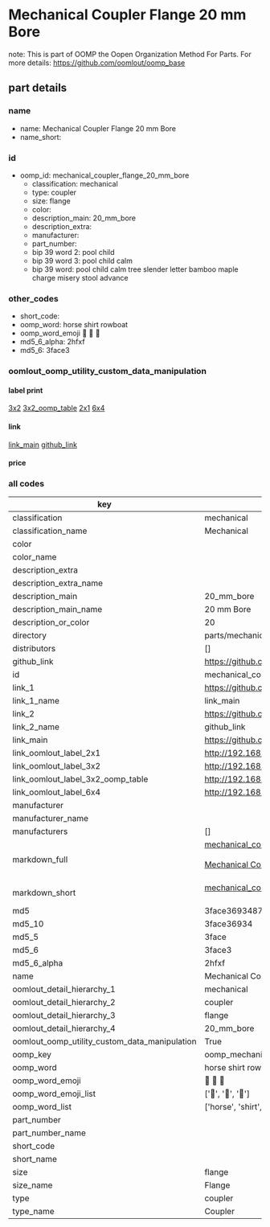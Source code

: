 # Mechanical Coupler Flange 20 mm Bore  

note: This is part of OOMP the Oopen Organization Method For Parts. For more details: https://github.com/oomlout/oomp_base

##  part details





### name
* name: Mechanical Coupler Flange 20 mm Bore
* name_short: 
### id
* oomp_id: mechanical_coupler_flange_20_mm_bore
  * classification: mechanical
  * type: coupler
  * size: flange
  * color: 
  * description_main: 20_mm_bore
  * description_extra: 
  * manufacturer: 
  * part_number: 
  * bip 39 word 2: pool child
  * bip 39 word 3: pool child calm
  * bip 39 word: pool child calm tree slender letter bamboo maple charge misery stool advance

### other_codes
* short_code: 
* oomp_word: horse shirt rowboat
* oomp_word_emoji :horse: :shirt: :rowboat:
* md5_6_alpha: 2hfxf
* md5_6: 3face3






### oomlout_oomp_utility_custom_data_manipulation
#### label print
[3x2](http://192.168.1.245:1112/?label=oomp%202hfxf)
[3x2_oomp_table](http://192.168.1.107:1112/?label=oomp%202hfxf)
[2x1](http://192.168.1.242:1112/?label=oomp%202hfxf)
[6x4](http://192.168.1.55:1112/?label=oomp%202hfxf)    

#### link

[link_main](https://github.com/oomlout/oomlout_oomp_current_version_messy/tree/main/parts/mechanical_coupler_flange_20_mm_bore) [github_link](https://github.com/oomlout/oomlout_oomp_part_src/tree/main/parts/mechanical_coupler_flange_20_mm_bore)                             

#### price







### all codes 
| key | value |  
| --- | --- |  
| classification | mechanical |  
| classification_name | Mechanical |  
| color |  |  
| color_name |  |  
| description_extra |  |  
| description_extra_name |  |  
| description_main | 20_mm_bore |  
| description_main_name | 20 mm Bore |  
| description_or_color | 20 |  
| directory | parts/mechanical_coupler_flange_20_mm_bore |  
| distributors | [] |  
| github_link | https://github.com/oomlout/oomlout_oomp_part_src/tree/main/parts/mechanical_coupler_flange_20_mm_bore |  
| id | mechanical_coupler_flange_20_mm_bore |  
| link_1 | https://github.com/oomlout/oomlout_oomp_current_version_messy/tree/main/parts/mechanical_coupler_flange_20_mm_bore |  
| link_1_name | link_main |  
| link_2 | https://github.com/oomlout/oomlout_oomp_part_src/tree/main/parts/mechanical_coupler_flange_20_mm_bore |  
| link_2_name | github_link |  
| link_main | https://github.com/oomlout/oomlout_oomp_current_version_messy/tree/main/parts/mechanical_coupler_flange_20_mm_bore |  
| link_oomlout_label_2x1 | http://192.168.1.242:1112/?label=oomp%202hfxf |  
| link_oomlout_label_3x2 | http://192.168.1.245:1112/?label=oomp%202hfxf |  
| link_oomlout_label_3x2_oomp_table | http://192.168.1.107:1112/?label=oomp%202hfxf |  
| link_oomlout_label_6x4 | http://192.168.1.55:1112/?label=oomp%202hfxf |  
| manufacturer |  |  
| manufacturer_name |  |  
| manufacturers | [] |  
| markdown_full | [mechanical_coupler_flange_20_mm_bore](https://github.com/oomlout/oomlout_oomp_current_version_messy/tree/main/parts/mechanical_coupler_flange_20_mm_bore)<br>[](https://github.com/oomlout/oomlout_oomp_current_version_messy/tree/main/parts/mechanical_coupler_flange_20_mm_bore)<br>[Mechanical Coupler Flange 20 Mm Bore](https://github.com/oomlout/oomlout_oomp_current_version_messy/tree/main/parts/mechanical_coupler_flange_20_mm_bore)<br><br> |  
| markdown_short | [mechanical_coupler_flange_20_mm_bore](https://github.com/oomlout/oomlout_oomp_current_version_messy/tree/main/parts/mechanical_coupler_flange_20_mm_bore)<br><br> |  
| md5 | 3face369348782420265ae7e4109fd40 |  
| md5_10 | 3face36934 |  
| md5_5 | 3face |  
| md5_6 | 3face3 |  
| md5_6_alpha | 2hfxf |  
| name | Mechanical Coupler Flange 20 mm Bore |  
| oomlout_detail_hierarchy_1 | mechanical |  
| oomlout_detail_hierarchy_2 | coupler |  
| oomlout_detail_hierarchy_3 | flange |  
| oomlout_detail_hierarchy_4 | 20_mm_bore |  
| oomlout_oomp_utility_custom_data_manipulation | True |  
| oomp_key | oomp_mechanical_coupler_flange_20_mm_bore |  
| oomp_word | horse shirt rowboat |  
| oomp_word_emoji | :horse: :shirt: :rowboat: |  
| oomp_word_emoji_list | [':horse:', ':shirt:', ':rowboat:'] |  
| oomp_word_list | ['horse', 'shirt', 'rowboat'] |  
| part_number |  |  
| part_number_name |  |  
| short_code |  |  
| short_name |  |  
| size | flange |  
| size_name | Flange |  
| type | coupler |  
| type_name | Coupler |  
